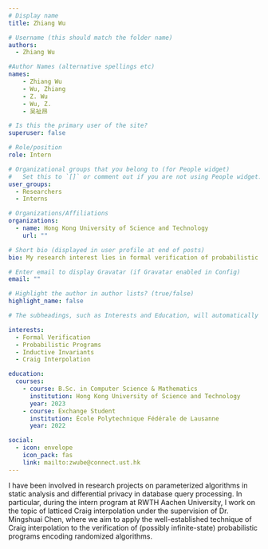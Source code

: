 ```yaml
---
# Display name
title: Zhiang Wu

# Username (this should match the folder name)
authors:
  - Zhiang Wu

#Author Names (alternative spellings etc)
names:
    - Zhiang Wu
    - Wu, Zhiang
    - Z. Wu
    - Wu, Z.
    - 吴祉昂

# Is this the primary user of the site?
superuser: false

# Role/position
role: Intern

# Organizational groups that you belong to (for People widget)
#   Set this to `[]` or comment out if you are not using People widget.
user_groups:
  - Researchers
  - Interns

# Organizations/Affiliations
organizations:
  - name: Hong Kong University of Science and Technology
    url: ""

# Short bio (displayed in user profile at end of posts)
bio: My research interest lies in formal verification of probabilistic programs by synthesizing inductive invariants as Craig interpolants.

# Enter email to display Gravatar (if Gravatar enabled in Config)
email: ""

# Highlight the author in author lists? (true/false)
highlight_name: false

# The subheadings, such as Interests and Education, will automatically translate depending on the language chosen in `config.yaml`. To customize the subheading text, see the Language page in the docs.

interests:
  - Formal Verification
  - Probabilistic Programs
  - Inductive Invariants
  - Craig Interpolation

education:
  courses:
    - course: B.Sc. in Computer Science & Mathematics
      institution: Hong Kong University of Science and Technology
      year: 2023
    - course: Exchange Student
      institution: École Polytechnique Fédérale de Lausanne
      year: 2022

social:
  - icon: envelope
    icon_pack: fas
    link: mailto:zwube@connect.ust.hk
---
```


I have been involved in research projects on parameterized algorithms in static analysis and differential privacy in database query processing. In particular, during the intern program at RWTH Aachen University, I work on the topic of latticed Craig interpolation under the supervision of Dr. Mingshuai Chen, where we aim to apply the well-established technique of Craig interpolation to the verification of (possibly infinite-state) probabilistic programs encoding randomized algorithms.
